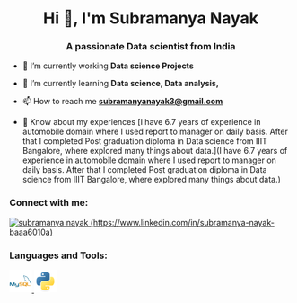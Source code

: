 <h1 align="center">Hi 👋, I'm Subramanya Nayak</h1>
<h3 align="center">A passionate Data scientist from India</h3>

- 🔭 I’m currently working **Data science Projects**

- 🌱 I’m currently learning **Data science, Data analysis,**

- 📫 How to reach me **subramanyanayak3@gmail.com**

- 📄 Know about my experiences [I have 6.7 years of experience in automobile domain where I used report to manager on daily basis. After that I completed Post graduation diploma in Data science from IIIT Bangalore, where explored many things about data.](I have 6.7 years of experience in automobile domain where I used report to manager on daily basis. After that I completed Post graduation diploma in Data science from IIIT Bangalore, where explored many things about data.)

<h3 align="left">Connect with me:</h3>
<p align="left">
<a href="https://linkedin.com/in/subramanya nayak (https://www.linkedin.com/in/subramanya-nayak-baaa6010a)" target="blank"><img align="center" src="https://raw.githubusercontent.com/rahuldkjain/github-profile-readme-generator/master/src/images/icons/Social/linked-in-alt.svg" alt="subramanya nayak (https://www.linkedin.com/in/subramanya-nayak-baaa6010a)" height="30" width="40" /></a>
</p>

<h3 align="left">Languages and Tools:</h3>
<p align="left"> <a href="https://www.mysql.com/" target="_blank" rel="noreferrer"> <img src="https://raw.githubusercontent.com/devicons/devicon/master/icons/mysql/mysql-original-wordmark.svg" alt="mysql" width="40" height="40"/> </a> <a href="https://www.python.org" target="_blank" rel="noreferrer"> <img src="https://raw.githubusercontent.com/devicons/devicon/master/icons/python/python-original.svg" alt="python" width="40" height="40"/> </a> </p>
